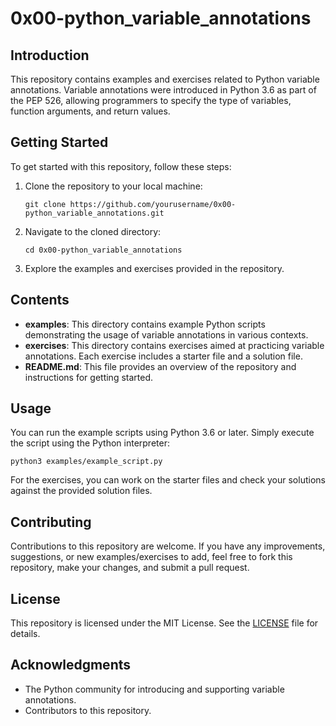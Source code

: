 # 0x00-python_variable_annotations

## Introduction
This repository contains examples and exercises related to Python variable annotations. Variable annotations were introduced in Python 3.6 as part of the PEP 526, allowing programmers to specify the type of variables, function arguments, and return values.

## Getting Started
To get started with this repository, follow these steps:

1. Clone the repository to your local machine:
   ```
   git clone https://github.com/yourusername/0x00-python_variable_annotations.git
   ```

2. Navigate to the cloned directory:
   ```
   cd 0x00-python_variable_annotations
   ```

3. Explore the examples and exercises provided in the repository.

## Contents
- **examples**: This directory contains example Python scripts demonstrating the usage of variable annotations in various contexts.
- **exercises**: This directory contains exercises aimed at practicing variable annotations. Each exercise includes a starter file and a solution file.
- **README.md**: This file provides an overview of the repository and instructions for getting started.

## Usage
You can run the example scripts using Python 3.6 or later. Simply execute the script using the Python interpreter:

```
python3 examples/example_script.py
```

For the exercises, you can work on the starter files and check your solutions against the provided solution files.

## Contributing
Contributions to this repository are welcome. If you have any improvements, suggestions, or new examples/exercises to add, feel free to fork this repository, make your changes, and submit a pull request.

## License
This repository is licensed under the MIT License. See the [LICENSE](LICENSE) file for details.

## Acknowledgments
- The Python community for introducing and supporting variable annotations.
- Contributors to this repository.
